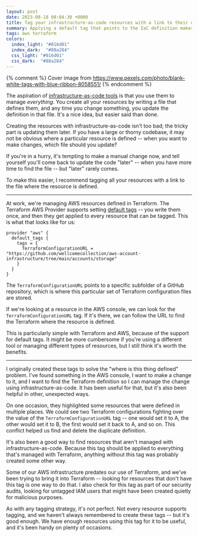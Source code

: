 ```yaml
---
layout: post
date: 2023-08-18 08:04:30 +0000
title: Tag your infrastructure-as-code resources with a link to their definitions
summary: Applying a default tag that points to the IaC definition makes it easy to go from the console to the code.
tags: aws terraform
colors:
  index_light: "#016d01"
  index_dark:  "#88a284"
  css_light: "#016d01"
  css_dark:  "#88a284"
---
```


{% comment %}
  Cover image from https://www.pexels.com/photo/blank-white-tags-with-blue-ribbon-8058551/
{% endcomment %}

The aspiration of [infrastructure-as-code tools][iac] is that you use them to manage *everything*.
You create all your resources by writing a file that defines them, and any time you change something, you update the definition in that file.
It's a nice idea, but easier said than done.

Creating the resources with infrastructure-as-code isn't too bad; the tricky part is updating them later.
If you have a large or thorny codebase, it may not be obvious where a particular resource is defined -- when you want to make changes, which file should you update?

If you're in a hurry, it's tempting to make a manual change now, and tell yourself you'll come back to update the code "later" -- when you have more time to find the file -- but "later" rarely comes.

To make this easier, I recommend tagging all your resources with a link to the file where the resource is defined.

[iac]: https://en.wikipedia.org/wiki/Infrastructure_as_code

---

At work, we're managing AWS resources defined in Terraform.
The Terraform AWS Provider supports setting [default tags] -- you write them once, and then they get applied to every resource that can be tagged.
This is what that looks like for us:

```hcl
provider "aws" {
  default_tags {
    tags = {
      TerraformConfigurationURL = "https://github.com/wellcomecollection/aws-account-infrastructure/tree/main/accounts/storage"
    }
  }
}
```

The `TerraformConfigurationURL` points to a specific subfolder of a GitHub repository, which is where this particular set of Terraform configuration files are stored.

If we're looking at a resource in the AWS console, we can look for the `TerraformConfigurationURL` tag.
If it's there, we can follow the URL to find the Terraform where the resource is defined.

This is particularly simple with Terraform and AWS, because of the support for default tags.
It might be more cumbersome if you're using a different tool or managing different types of resources, but I still think it's worth the benefits.

[default tags]: https://www.hashicorp.com/blog/default-tags-in-the-terraform-aws-provider

---

I originally created these tags to solve the "where is this thing defined" problem.
I've found something in the AWS console, I want to make a change to it, and I want to find the Terraform definition so I can manage the change using infrastructure-as-code.
It has been useful for that, but it's also been helpful in other, unexpected ways.
 
On one occasion, they highlighted some resources that were defined in multiple places.
We could see two Terraform configurations fighting over the value of the `TerraformConfigurationURL` tag -- one would set it to A, the other would set it to B, the first would set it back to A, and so on.
This conflict helped us find and delete the duplicate definition.

It's also been a good way to find resources that aren't managed with infrastructure-as-code.
Because this tag should be applied to everything that's managed with Terraform, anything without this tag was probably created some other way.

Some of our AWS infrastructure predates our use of Terraform, and we've been trying to bring it into Terraform -- looking for resources that don't have this tag is one way to do that.
I also check for this tag as part of our security audits, looking for untagged IAM users that might have been created quietly for malicious purposes.

As with any tagging strategy, it's not perfect.
Not every resource supports tagging, and we haven't always remembered to create these tags -- but it's good enough.
We have enough resources using this tag for it to be useful, and it's been handy on plenty of occasions.
